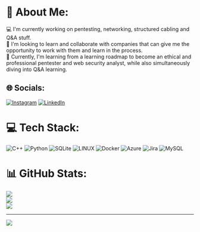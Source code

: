 # 💫 About Me:
💻 I'm currently working on pentesting, networking, structured cabling and Q&A stuff.<br>👯 I'm looking to learn and collaborate with companies that can give me the opportunity to work with them and learn in the process.<br>🌱 Currently, I'm learning from a learning roadmap to become an ethical and professional pentester and web security analyst, while also simultaneously diving into Q&A learning.


## 🌐 Socials:
[![Instagram](https://img.shields.io/badge/Instagram-%23E4405F.svg?logo=Instagram&logoColor=white)](https://instagram.com/https://www.instagram.com/whosmonreal/) [![LinkedIn](https://img.shields.io/badge/LinkedIn-%230077B5.svg?logo=linkedin&logoColor=white)](https://linkedin.com/in/https://www.linkedin.com/in/luis-fernando-monreal-cruz-ab1130257) 

# 💻 Tech Stack:
![C++](https://img.shields.io/badge/c++-%2300599C.svg?style=for-the-badge&logo=c%2B%2B&logoColor=white) ![Python](https://img.shields.io/badge/python-3670A0?style=for-the-badge&logo=python&logoColor=ffdd54) ![SQLite](https://img.shields.io/badge/sqlite-%2307405e.svg?style=for-the-badge&logo=sqlite&logoColor=white) ![LINUX](https://img.shields.io/badge/Linux-FCC624?style=for-the-badge&logo=linux&logoColor=black) ![Docker](https://img.shields.io/badge/docker-%230db7ed.svg?style=for-the-badge&logo=docker&logoColor=white) ![Azure](https://img.shields.io/badge/azure-%230072C6.svg?style=for-the-badge&logo=azure-devops&logoColor=white) ![Jira](https://img.shields.io/badge/jira-%230A0FFF.svg?style=for-the-badge&logo=jira&logoColor=white) ![MySQL](https://img.shields.io/badge/mysql-%2300f.svg?style=for-the-badge&logo=mysql&logoColor=white)
# 📊 GitHub Stats:
![](https://github-readme-stats.vercel.app/api?username=MonrealF&theme=tokyonight&hide_border=true&include_all_commits=true&count_private=false)<br/>
![](https://github-readme-streak-stats.herokuapp.com/?user=MonrealF&theme=tokyonight&hide_border=true)<br/>
![](https://github-readme-stats.vercel.app/api/top-langs/?username=MonrealF&theme=tokyonight&hide_border=true&include_all_commits=true&count_private=false&layout=compact)

---
[![](https://visitcount.itsvg.in/api?id=MonrealF&icon=0&color=5)](https://visitcount.itsvg.in)

<!-- Proudly created with GPRM ( https://gprm.itsvg.in ) -->
